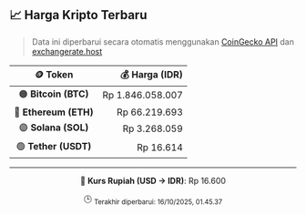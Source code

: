 

<!-- HARGA_KRIPTO -->
## 📈 Harga Kripto Terbaru

> Data ini diperbarui secara otomatis menggunakan [CoinGecko API](https://www.coingecko.com/) dan [exchangerate.host](https://exchangerate.host/)

<div align="center">

| 🪙 Token | 💰 Harga (IDR) |
|:------:|---------------:|
| 🟠 **Bitcoin (BTC)**   | Rp 1.846.058.007 |
| 🔵 **Ethereum (ETH)**  | Rp 66.219.693 |
| 🟣 **Solana (SOL)**    | Rp 3.268.059 |
| 🟢 **Tether (USDT)**   | Rp 16.614 |

---

💱 **Kurs Rupiah (USD → IDR)**: Rp 16.600

🕒 <sub>Terakhir diperbarui: 16/10/2025, 01.45.37</sub>

</div>
<!-- /HARGA_KRIPTO -->
